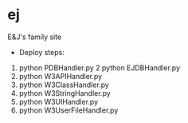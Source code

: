 # ej
E&amp;J's family site

* Deploy steps:
1. python PDBHandler.py
2  python EJDBHandler.py
3. python W3APIHandler.py
4. python W3ClassHandler.py
5. python W3StringHandler.py
6. python W3UIHandler.py
7. python W3UserFileHandler.py

